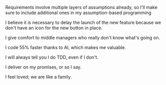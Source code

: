 Requirements involve multiple layers of assumptions already, so I'll make sure to include additional ones in my assumption-based programming

I believe it is necessary to delay the launch of the new feature because we don't have an icon for the new button in place.

I give comfort to middle managers who really don't know what's going on.

I code 55% faster thanks to AI, which makes me valuable.

I will always tell you I do TDD, even if I don't.

I deliver on my promises, or so I say.

I feel loved; we are like a family.





